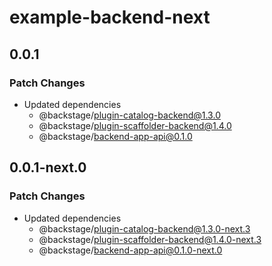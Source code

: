 # example-backend-next

## 0.0.1

### Patch Changes

- Updated dependencies
  - @backstage/plugin-catalog-backend@1.3.0
  - @backstage/plugin-scaffolder-backend@1.4.0
  - @backstage/backend-app-api@0.1.0

## 0.0.1-next.0

### Patch Changes

- Updated dependencies
  - @backstage/plugin-catalog-backend@1.3.0-next.3
  - @backstage/plugin-scaffolder-backend@1.4.0-next.3
  - @backstage/backend-app-api@0.1.0-next.0
